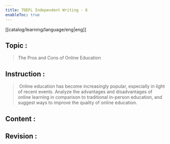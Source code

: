 ```yaml
---
title: TOEFL Independent Writing - 6
enableToc: true
---
```

[[catalog/learning/language/eng|eng]]

## Topic : 
> The Pros and Cons of Online Education 

## Instruction :
>  Online education has become increasingly popular, especially in light of recent events. Analyze the advantages and disadvantages of online learning in comparison to traditional in-person education, and suggest ways to improve the quality of online education. 

## Content : 

## Revision :